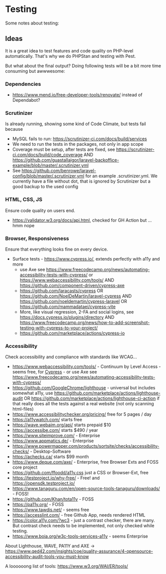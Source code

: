 # Testing

Some notes about testing:

## Ideas

It is a great idea to test features and code quality on PHP-level automatically. That's why we do PHPStan and testing with Pest.

But what about the final output? Doing following tests will be a bit more time consuming but awwwesome:

### Dependencies

- https://www.mend.io/free-developer-tools/renovate/ instead of Dependabot?

### Scrutinizer

Is already running, showing some kind of Code Climate, but tests fail because

- MySQL fails to run: https://scrutinizer-ci.com/docs/build/services
- We need to run the tests in the packages, not only in app scope
- Coverage must be setup, after tests are fixed, see https://scrutinizer-ci.com/docs/build/code_coverage AND https://github.com/guastallaigor/laravel-backoffice-example/blob/master/.scrutinizer.yml
- See https://github.com/benrowe/laravel-config/blob/master/.scrutinizer.yml for an example .scrutinizer.yml. We currently have a file without dot, that is ignored by Scrutinizer but a good backup to the used config

### HTML, CSS, JS

Ensure code quality on users end.

- https://validator.w3.org/docs/api.html, checked for GH Action but ... hmm nope

### Browser, Responsiveness

Ensure that everything looks fine on every device.

- Surface tests - https://www.cypress.io/, extends perfectly with a11y and more
  - use Axe see https://www.freecodecamp.org/news/automating-accessibility-tests-with-cypress/ or https://www.webaccessibility.com/tools/ AND https://github.com/component-driven/cypress-axe
  - https://github.com/laracasts/cypress OR https://github.com/NoelDeMartin/laravel-cypress AND https://github.com/noeldemartin/cypress-laravel OR https://github.com/mammadataei/cypress-vite
  - More, like visual regression, 2-FA and social logins, see https://docs.cypress.io/plugins/directory AND https://www.freecodecamp.org/news/how-to-add-screenshot-testing-with-cypress-to-your-project/
  - https://github.com/marketplace/actions/cypress-io

### Accessibility

Check accessibility and compliance with standards like WCAG...

- https://www.webaccessibility.com/tools/ - Continuum by Level Access - seems free, for [Cypress](https://support.levelaccess.com/hc/en-us/articles/360044430131-JavaScript-Continuum-for-Cypress) - or use Axe see https://www.freecodecamp.org/news/automating-accessibility-tests-with-cypress/
- https://github.com/GoogleChrome/lighthouse - universal but includes somewhat a11y, use https://github.com/marketplace/actions/lighthouse-audit OR https://github.com/marketplace/actions/lighthouse-ci-action if that really does all the tests against a real website (not only scanning html-files)
- https://www.accessibilitychecker.org/pricing/ free for 5 pages / day
- https://a11ywatch.com/ starts free
- https://wave.webaim.org/api/ starts prepaid $10
- https://accessibe.com/ starts $490 / year
- https://www.siteimprove.com/ - Enterprise
- https://www.appmatics.de/ - Enterprise
- https://www.powermapper.com/products/sortsite/checks/accessibility-checks/ - Desktop-Software
- https://achecks.ca/ starts $99 month
- https://www.deque.com/axe/ - Enterprise, free Browser Exts and FOSS core project
- https://github.com/ffoodd/a11y.css just a CSS or Browser-Ext, free
- https://testproject.io/why-free/ - Free! and https://opensdk.testproject.io/
- https://www.tanaguru.com/en/open-source-tools-tanaguru/downloads/ - FOSS!
- https://github.com/Khan/tota11y - FOSS
- https://pa11y.org/ - FOSS
- https://www.tawdis.net/ - seems free
- https://accesslint.com/ - free Github App, needs rendered HTML
- https://color.a11y.com/?wc3 - just a contrast checker, there are many. But contrast check needs to be implemented, not only checked while testing.
- https://www.boia.org/w3c-tools-services-a11y - seems Enterprise

About Lighthouse, WAVE, PA11Y and AXE -> https://www.qed42.com/insights/coe/quality-assurance/4-opensource-accessibility-audit-tools-you-must-know

A loooooong list of tools: https://www.w3.org/WAI/ER/tools/